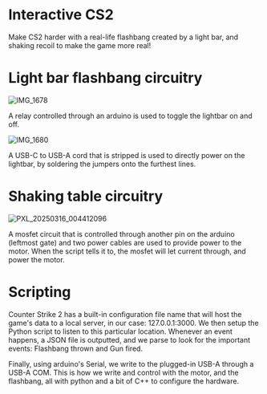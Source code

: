 # Interactive CS2

Make CS2 harder with a real-life flashbang created by a light bar, and shaking recoil to make the game more real!

# Light bar flashbang circuitry

![IMG_1678](https://github.com/user-attachments/assets/6803fb5c-b8ff-4513-8f8d-1ca9ab3d0534)

A relay controlled through an arduino is used to toggle the lightbar on and off.

![IMG_1680](https://github.com/user-attachments/assets/fb21ae14-24f6-4afe-9fae-953b6aa5527f)

A USB-C to USB-A cord that is stripped is used to directly power on the lightbar, by soldering the jumpers onto the furthest lines.

# Shaking table circuitry

![PXL_20250316_004412096](https://github.com/user-attachments/assets/2082795e-ca1b-41c1-9f32-14e63461ce81)

A mosfet circuit that is controlled through another pin on the arduino (leftmost gate) and two power cables are used to provide power to the motor. When the script tells it to, the mosfet will let current through, and power the motor.

# Scripting

Counter Strike 2 has a built-in configuration file name that will host the game's data to a local server, in our case: 127.0.0.1:3000. We then setup the Python script to listen to this particular location. Whenever an event happens, a JSON file is outputted, and we parse to look for the important events: Flashbang thrown and Gun fired.

Finally, using arduino's Serial, we write to the plugged-in USB-A through a USB-A COM. This is how we write and control with the motor, and the flashbang, all with python and a bit of C++ to configure the hardware.
